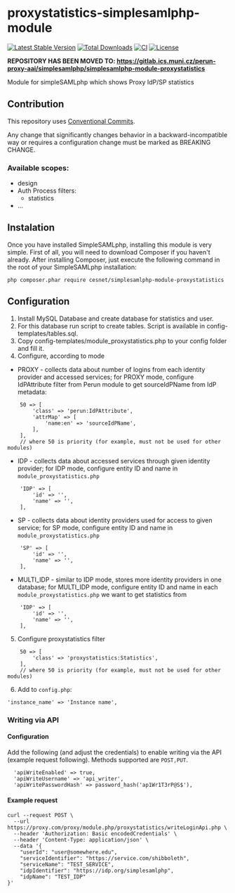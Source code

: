 # proxystatistics-simplesamlphp-module
[![Latest Stable Version](https://poser.pugx.org/cesnet/simplesamlphp-module-proxystatistics/v/stable)](https://packagist.org/packages/cesnet/simplesamlphp-module-proxystatistics)
[![Total Downloads](https://poser.pugx.org/cesnet/simplesamlphp-module-proxystatistics/downloads)](https://packagist.org/packages/cesnet/simplesamlphp-module-proxystatistics)
[![CI](https://github.com/CESNET/proxystatistics-simplesamlphp-module/actions/workflows/build_and_check.yml/badge.svg)](https://github.com/CESNET/proxystatistics-simplesamlphp-module/actions/workflows/build_and_check.yml)
[![License](https://poser.pugx.org/cesnet/simplesamlphp-module-proxystatistics/license)](https://packagist.org/packages/cesnet/simplesamlphp-module-proxystatistics)

**REPOSITORY HAS BEEN MOVED TO: https://gitlab.ics.muni.cz/perun-proxy-aai/simplesamlphp/simplesamlphp-module-proxystatistics**

Module for simpleSAMLphp which shows Proxy IdP/SP statistics

## Contribution

This repository uses [Conventional Commits](https://www.npmjs.com/package/@commitlint/config-conventional).

Any change that significantly changes behavior in a backward-incompatible way or requires a configuration change must be marked as BREAKING CHANGE.

### Available scopes:
* design
* Auth Process filters:
    * statistics
* ...


## Instalation
Once you have installed SimpleSAMLphp, installing this module is very simple. First of all, you will need to download Composer if you haven't already. After installing Composer, just execute the following command in the root of your SimpleSAMLphp installation:

`php composer.phar require cesnet/simplesamlphp-module-proxystatistics`


## Configuration
1. Install MySQL Database and create database for statistics and user. 
2. For this database run script to create tables. Script is available in config-templates/tables.sql.
3. Copy config-templates/module_proxystatistics.php to your config folder and fill it.
4. Configure, according to mode

* PROXY - collects data about number of logins from each identity provider and accessed services; for PROXY mode, configure IdPAttribute filter from Perun module to get sourceIdPName from IdP metadata:
```
    50 => [
        'class' => 'perun:IdPAttribute',
        'attrMap' => [
            'name:en' => 'sourceIdPName',
        ],
    ],
    // where 50 is priority (for example, must not be used for other modules)
```
* IDP - collects data about accessed services through given identity provider; for IDP mode, configure entity ID and name in `module_proxystatistics.php`
```
    'IDP' => [
        'id' => '',
        'name' => '',
    ],
```
* SP - collects data about identity providers used for access to given service; for SP mode, configure entity ID and name in `module_proxystatistics.php`
```
    'SP' => [
        'id' => '',
        'name' => '',
    ],
```
* MULTI_IDP - similar to IDP mode, stores more identity providers in one database; for MULTI_IDP mode, configure entity ID and name in each `module_proxystatistics.php` we want to get statistics from
```
    'IDP' => [
        'id' => '',
        'name' => '',
    ],
```
5. Configure proxystatistics filter
```
    50 => [
        'class' => 'proxystatistics:Statistics',
    ],
    // where 50 is priority (for example, must not be used for other modules)
```
6. Add to `config.php`:
```
'instance_name' => 'Instance name',
```

### Writing via API
#### Configuration
Add the following (and adjust the credentials) to enable writing via the API (example request following). Methods supported are `POST,PUT`.
```
  'apiWriteEnabled' => true,
  'apiWriteUsername' => 'api_writer',
  'apiWritePasswordHash' => password_hash('ap1Wr1T3rP@S$'),
```
#### Example request
```
curl --request POST \
  --url https://proxy.com/proxy/module.php/proxystatistics/writeLoginApi.php \
  --header 'Authorization: Basic encodedCredentials' \
  --header 'Content-Type: application/json' \
  --data '{
	"userId": "user@somewhere.edu",
	"serviceIdentifier": "https://service.com/shibboleth",
	"serviceName": "TEST_SERVICE",
	"idpIdentifier": "https://idp.org/simplesamlphp",
	"idpName": "TEST_IDP"
}'
```
